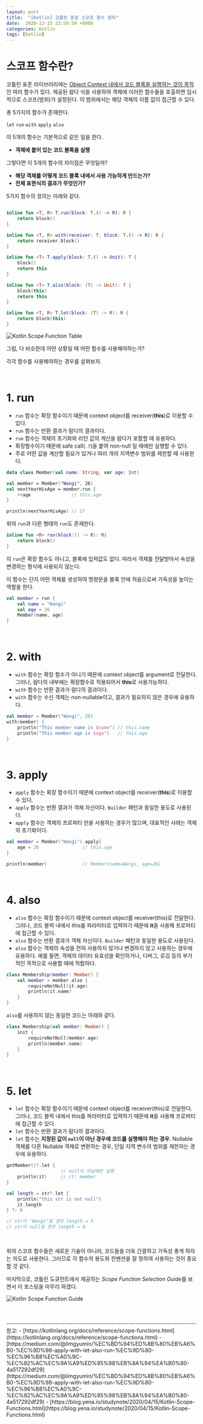```yaml
---
layout: post
title:  "[Kotlin] 코틀린 표준 스코프 함수 정리"
date:  2020-12-15 23:59:59 +0900
categories: Kotlin
tags: [Kotlin]
---
```


# 스코프 함수란?

코틀린 표준 라이브러리에는 <u>Object Context 내에서 코드 블록을 실행하는 것이 목적</u>인 여러 함수가 있다.
제공된 람다 식을 사용하여 객체에 이러한 함수들을 호출하면 임시적으로 스코프(범위)가 설정된다.
이 범위에서는 해당 객체의 이름 없이 접근할 수 있다.

총 5가지의 함수가 존재한다.

`let`  `run`  `with`  `apply`  `also`

이 5개의 함수는 기본적으로 같은 일을 한다.

- **객체에 붙어 있는 코드 블록을 실행**

그렇다면 이 5개의 함수의 차이점은 무엇일까?

- **해당 객체를 어떻게 코드 블록 내에서 사용 가능하게 만드는가?**
- **전체 표현식의 결과가 무엇인가?**

5가지 함수의 정의는 아래와 같다.

```kotlin

inline fun <T, R> T.run(block: T.() -> R): R {
    return block()
}

inline fun <T, R> with(receiver: T, block: T.() -> R): R {
    return receiver.block()
}

inline fun <T> T.apply(block: T.() -> Unit): T {
    block()
    return this
}

inline fun <T> T.also(block: (T) -> Unit): T {
    block(this)
    return this
}

inline fun <T, R> T.let(block: (T) -> R): R {
    return block(this)
}

```

![Kotlin Scope Function Table](https://miro.medium.com/max/700/1*Qt5rTtOpAeGhxfuw7IOsRA.png)

그럼, 다 비슷한데 어떤 상황일 때 어떤 함수를 사용해야하는가?

각각 함수를 사용해야하는 경우를 살펴보자.

<br>

# 1. run

- `run` 함수는 확장 함수이기 때문에 context object를 receiver(**this**)로 이용할 수 있다.
- `run` 함수는 반환 결과가 람다의 결과이다.
- `run` 함수는 객체의 초기화와 리턴 값의 계산을 람다가 포함할 때 유용하다.
- 확장함수이기 때문에 safe call(`.?`)을 붙여 non-null 일 때에만 실행할 수 있다.
- 주로 어떤 값을 계산할 필요가 있거나 여러 개의 지역변수 범위를 제한할 때 사용한다.
    
```kotlin
data class Member(val name: String, var age: Int)

val member = Member("Wangi", 26)
val nextYearHisAge = member.run {
    ++age               // this.age
}

println(nextYearHisAge) // 27
```

위의 `run`과 다른 형태의 `run`도 존재한다.

```kotlin
inline fun <R> run(block:() -> R): R{
    return block()
}
```

이 `run`은 확장 함수도 아니고, 블록에 입력값도 없다. 따라서 객체를 전달받아서 속성을 변경하는 형식에 사용되지 않는다.

이 함수는 단지 어떤 객체를 생성하여 명령문을 블록 안에 적음으로써 가독성을 높이는 역할을 한다.

```kotlin
val member = run {
    val name = "Wangi"
    val age = 26
    Member(name, age)
}
```

<br>

# 2. with

- `with` 함수는 확장 함수가 아니기 때문에 context object를 argument로 전달한다. 그러나, 람다의 내부에는 확장함수로 적용되어서 **this**로 사용가능하다.
- `with` 함수는 반환 결과가 람다의 결과이다.
- `with` 함수는 수신 객체는 non-nullable이고, 결과가 필요하지 않은 경우에 유용하다.
        
```kotlin
val member = Member("Wangi", 26)
with(member) {
    println("This member name is $name") // this.name
    println("This member age is $age")   // this.age
}
```

<br>

# 3. apply

- `apply` 함수는 확장 함수이기 때문에 context object를 receiver(**this**)로 이용할 수 있다.
- `apply` 함수는 반환 결과가 객체 자신이다. `Builder` 패턴과 동일한 용도로 사용된다.
- `apply` 함수는 객체의 프로퍼티 만을 사용하는 경우가 많으며, 대표적인 사례는 객체의 초기화이다.

```kotlin
val member = Member("Wangi").apply{
    age = 26                // this.age
}

println(member)             // Member(name=Wangi, age=26)
```

<br>

# 4. also

- `also` 함수는 확장 함수이기 때문에 context object를 receiver(this)로 전달한다. 그러나, 코드 블럭 내에서 this를 파라미터로 입력하기 때문에 **it**을 사용해 프로퍼티에 접근할 수 있다.
- `also` 함수는 반환 결과가 객체 자신이다. `Builder` 패턴과 동일한 용도로 사용된다.
- `also` 함수는 객체의 속성을 전혀 사용하지 않거나 변경하지 않고 사용하는 경우에 유용하다. 예를 들면, 객체의 데이터 유효성을 확인하거나, 디버그, 로깅 등의 부가적인 목적으로 사용할 때에 적합하다.
    
```kotlin
class Membership(member: Member) {
    val member = member.also {
        requireNotNull(it.age)
        println(it.name)
    }
}
```

`also`를 사용하지 않는 동일한 코드는 아래와 같다.
```kotlin
class Membership(val member: Member) {
    init {
        requireNotNull(member.age)
        println(member.name)
    }
}
```

<br>

# 5. let

- `let` 함수는 확장 함수이기 때문에 context object를 receiver(this)로 전달한다. 그러나, 코드 블럭 내에서 this를 파라미터로 입력하기 때문에 **it**을 사용해 프로퍼티에 접근할 수 있다.
- `let` 함수는 반환 결과가 람다의 결과이다.
- `let` 함수는 **지정된 값이 `null`이 아닌 경우에 코드를 실행해야 하는 경우**, Nullable 객체를 다른 Nullable 객체로 변환하는 경우, 단일 지역 변수의 범위를 제한하는 경우에 유용하다.

```kotlin
getMember()?.let {
                    // null이 아닐때만 실행
    println(it)     // it: member
}

val length = str?.let {
    println("this str is not null")
    it.length
} ?: 0

// str이 "Wangi"일 경우 length = 5
// str이 null일 경우 length = 0
```

<br>

위의 스코프 함수들은 새로운 기술이 아니라, 코드들을 더욱 간결하고 가독성 좋게 하자는 의도로 사용한다.
그러므로 각 함수의 용도와 컨벤션을 잘 정하여 사용하는 것이 중요할 것 같다.

마지막으로, 코틀린 도큐먼트에서 제공하는 *Scope Function Selection Guide*를 보면서 이 포스팅을 마무리 하겠다.

![Kotlin Scope Function Guide](https://user-images.githubusercontent.com/43199318/102169642-f982ff00-3ed5-11eb-8b4b-c70c603e8979.png)

<br>


<br>
------------------------------------------------------------------------------
참고: 
- [https://kotlinlang.org/docs/reference/scope-functions.html](https://kotlinlang.org/docs/reference/scope-functions.html)
- [https://medium.com/@limgyumin/%EC%BD%94%ED%8B%80%EB%A6%B0-%EC%9D%98-apply-with-let-also-run-%EC%9D%80-%EC%96%B8%EC%A0%9C-%EC%82%AC%EC%9A%A9%ED%95%98%EB%8A%94%EA%B0%80-4a517292df29](https://medium.com/@limgyumin/%EC%BD%94%ED%8B%80%EB%A6%B0-%EC%9D%98-apply-with-let-also-run-%EC%9D%80-%EC%96%B8%EC%A0%9C-%EC%82%AC%EC%9A%A9%ED%95%98%EB%8A%94%EA%B0%80-4a517292df29)
- [https://blog.yena.io/studynote/2020/04/15/Kotlin-Scope-Functions.html](https://blog.yena.io/studynote/2020/04/15/Kotlin-Scope-Functions.html)
